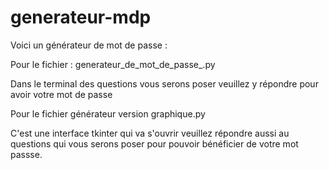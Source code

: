 # generateur-mdp

Voici un générateur de mot de passe :

Pour le fichier : generateur_de_mot_de_passe_.py 

Dans le terminal des questions vous serons poser veuillez y répondre pour avoir votre mot de passe

Pour le fichier générateur version graphique.py

C'est une interface tkinter qui va s'ouvrir veuillez répondre aussi au questions qui vous serons poser pour pouvoir bénéficier de votre mot passse.
